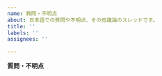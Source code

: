 ```yaml
---
name: 質問・不明点
about: 日本語での質問や不明点、その他議論のスレッドです。
title: ''
labels: ''
assignees: ''

---
```


**質問・不明点**

